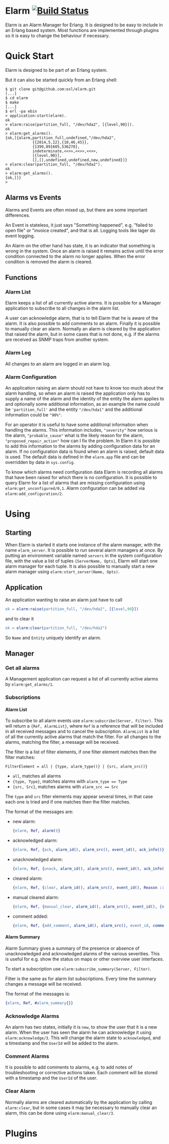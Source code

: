 Elarm [![Build Status](https://travis-ci.org/esl/elarm.svg?branch=master)](https://travis-ci.org/esl/elarm)
=====

Elarm is an Alarm Manager for Erlang. It is designed to be easy to include in an
Erlang based system. Most functions are implemented through plugins so it is
easy to change the behaviour if necessary.

# Quick Start #

Elarm is designed to be part of an Erlang system.

But it can also be started quickly from an Erlang shell:

    $ git clone git@github.com:esl/elarm.git
    [...]
    $ cd elarm
    $ make
    [...]
    $ erl -pa ebin
    > application:start(elarm).
    ok
    > elarm:raise(partition_full, "/dev/hda2", [{level,90}]).
    ok
    > elarm:get_alarms().
    {ok,[{alarm,partition_full,undefined,"/dev/hda2",
                {{2014,5,12},{10,46,45}},
                {1399,891605,536270},
                indeterminate,<<>>,<<>>,<<>>,
                [{level,90}],
                [],[],undefined,undefined,new,undefined}]}
    > elarm:clear(partition_full, "/dev/hda2").
    ok
    > elarm:get_alarms().
    {ok,[]}
    >

## Alarms vs Events ##

Alarms and Events are often mixed up, but there are some important differences.

An Event is stateless, it just says "Something happened", e.g. "failed to open
file" or "invoice created", and that is all. Logging tools like lager do event
logging.

An Alarm on the other hand has state, it is an indicator that something is wrong
in the system. Once an alarm is raised it remains active until the error
condition connected to the alarm no longer applies. When the error condition is
removed the alarm is cleared.

## Functions ##

### Alarm List ###

Elarm keeps a list of all currently active alarms. It is possible for a Manager
application to subscribe to all changes in the alarm list.

A user can acknowledge alarm, that is to tell Elarm that he is aware of the
alarm. It is also possible to add comments to an alarm. Finally it is possible
to manually clear an alarm. Normally an alarm is cleared by the application that
raised the alarm, but in some cases that is not done, e.g. if the alarms are
received as SNMP traps from another system.

### Alarm Log ###

All changes to an alarm are logged in an alarm log.

### Alarm Configuration ###

An application raising an alarm should not have to know too much about the alarm
handling, so when an alarm is raised the application only has to supply a name
of the alarm and the identity of the entity the alarm applies to and optionally
some additional information, as an example the name could be `'partition_full'`
and the entity `"/dev/hda1"` and the additional information could be `"90%"`.

For an operator it is useful to have some additional information when handling
the alarms. This information includes, `"severity"` how serious is the alarm,
`"probable_cause"` what is the likely reason for the alarm,
`"proposed_repair_action"` how can I fix the problem. In Elarm it is possible to
add this information to the alarms by adding configuration data for an alarm. If
no configuration data is found when an alarm is raised, default data is used.
The default data is defined in the `elarm.app` file and can be overridden by
data in `sys.config`.

To know which alarms need configuration data Elarm is recording all alarms that
have been raised for which there is no configuration. It is possible to query
Elarm for a list of alarms that are missing configuration using
`elarm:get_unconfigured/0,1`. Alarm configuration can be added via
`elarm:add_configuration/2`.

# Using #

## Starting ##

When Elarm is started it starts one instance of the alarm manager, with the name
`elarm_server`. It is possible to run several alarm managers at once. By putting
an environment variable named `servers` in the system configuration file, with
the value a list of tuples `{ServerName, Opts}`, Elarm will start one alarm
manager for each tuple. It is also possible to manually start a new alarm
manager using `elarm:start_server(Name, Opts)`.

## Application ##

An application wanting to raise an alarm just have to call

```Erlang
ok = elarm:raise(partition_full, "/dev/hda2", [{level,90}])
```

and to clear it

```Erlang
ok = elarm:clear(partition_full, "/dev/hda2")
```

So `Name` and `Entity` uniquely identify an alarm.

## Manager ##

### Get all alarms ###

A Management application can request a list of all currently active alarms by `elarm:get_alarms/1`.

### Subscriptions ###

#### Alarm List ####

To subscribe to all alarm events use `elarm:subscribe(Server, Filter)`. This
will return a `{Ref, AlarmList}`, where `Ref` is a reference that will be
included in all received messages and to cancel the subscription. `AlarmList` is
a list of all the currently active alarms that match the filter. For all changes
to the alarms, matching the filter, a message will be received.

The filter is a list of filter elements, if one filter element matches
then the filter matches:

    FilterElement = all | {type, alarm_type()} | {src, alarm_src()}

* `all`, matches all alarms
* `{type, Type}`, matches alarms with `alarm_type == Type`
* `{src, Src}`, matches alarms with `alarm_src == Src`

The `type` and `src` filter elements may appear several times, in that case each
one is tried and if one matches then the filter matches.

The format of the messages are:

* new alarm:
	```Erlang
	{elarm, Ref, alarm()}
	```

* acknowledged alarm:
	```Erlang
	{elarm, Ref, {ack, alarm_id(), alarm_src(), event_id(), ack_info()}}
	```

* unacknowledged alarm:
	```Erlang
	{elarm, Ref, {unack, alarm_id(), alarm_src(), event_id(), ack_info()}}
	```

* cleared alarm:
	```Erlang
	{elarm, Ref, {clear, alarm_id(), alarm_src(), event_id(), Reason :: ok | source_gone | term()}}
	```

* manual cleared alarm:
	```Erlang
	{elarm, Ref, {manual_clear, alarm_id(), alarm_src(), event_id(), {manual, user_id()}}}
	```

* comment added:
	```Erlang
	{elarm, Ref, {add_comment, alarm_id(), alarm_src(), event_id, comment()}}
	```

#### Alarm Summary ####

Alarm Summary gives a summary of the presence or absence of unacknowledged and
acknowledged alarms of the various severities. This is useful for e.g. show the
status on maps or other overview user interfaces.

To start a subscription use `elarm:subscribe_summary(Server, Filter)`.

Filter is the same as for alarm list subscriptions. Every time the summary
changes a message will be received.

The format of the messages is:

```Erlang
{elarm, Ref, #alarm_summary{}}
```

### Acknowledge Alarms ###

An alarm has two states, initially it is `new`, to show the user that it is a
new alarm. When the user has seen the alarm he can acknowledge it using
`elarm:acknowledge/3`. This will change the alarm state to `acknowledged`, and a
timestamp and the `UserId` will be added to the alarm.

### Comment Alarms ###

It is possible to add comments to alarms, e.g. to add notes of troubleshooting
or corrective actions taken. Each comment will be stored with a timestamp and
the `UserId` of the user.

### Clear Alarm ###

Normally alarms are cleared automatically by the application by calling
`elarm:clear`, but in some cases it may be necessary to manually clear an alarm,
this can be done using `elarm:manual_clear/3`.

# Plugins #
